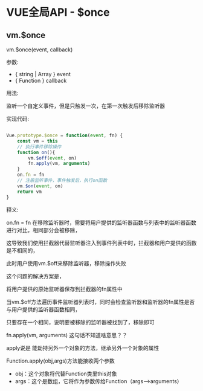 <div id="metaData" createTime="2020-08-01 16:40:00" category="学习笔记" tags="前端;vue" title="VUE全局API - $once"></div>

# VUE全局API - $once

## vm.$once

vm.$once(event, callback)

参数:
   * { string | Array<string> } event
   * { Function } callback

用法:

监听一个自定义事件，但是只触发一次，在第一次触发后移除监听器


实现代码:

```javascript

Vue.prototype.$once = function(event, fn) {
    const vm = this
    // 执行事件移除操作
    function on(){
        vm.$off(event, on)
        fn.apply(vm, arguments)
    }
    on.fn = fn
    // 注册监听事件，事件触发后，执行on函数
    vm.$on(event, on)
    return vm
}

```

释义:

on.fn = fn 在移除监听器时，需要将用户提供的监听器函数与列表中的监听器函数进行对比，相同部分会被移除，

这导致我们使用拦截器代替监听器注入到事件列表中时，拦截器和用户提供的函数是不相同的，

此时用户使用vm.$off来移除监听器，移除操作失败

这个问题的解决方案是，

将用户提供的原始监听器保存到拦截器的fn属性中

当vm.$off方法遍历事件监听器列表时，同时会检查监听器和监听器的fn属性是否与用户提供的监听器函数相同，

只要存在一个相同，说明要被移除的监听器被找到了，移除即可

fn.apply(vm, arguments) 这句话不知道啥意思？？

apply说是 能劫持另外一个对象的方法，继承另外一个对象的属性

Function.apply(obj,args)方法能接收两个参数
* obj：这个对象将代替Function类里this对象
* args：这个是数组，它将作为参数传给Function（args-->arguments）